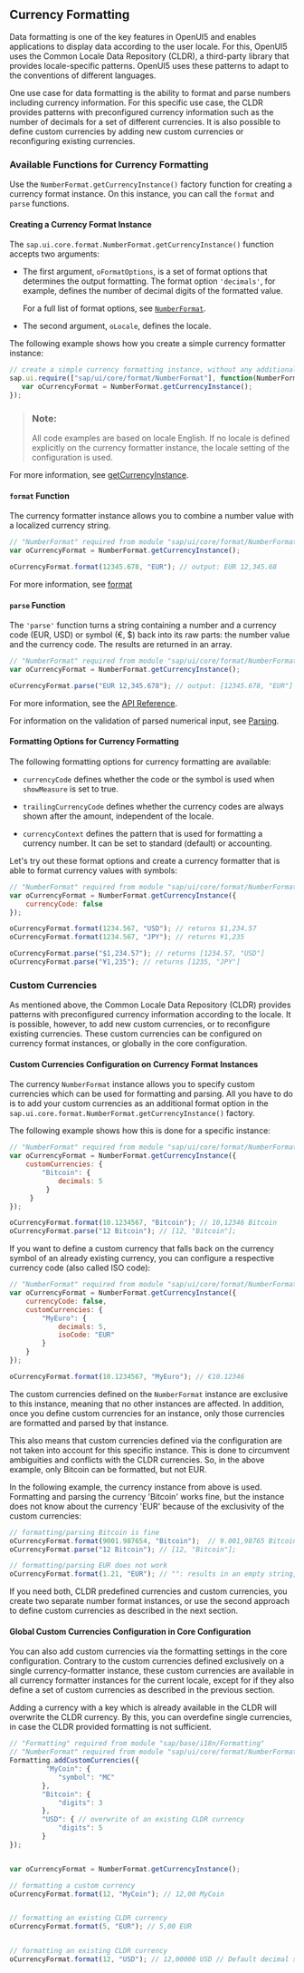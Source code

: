 <!-- loioe978728a6ef6490c971248948f9101e0 -->

## Currency Formatting

Data formatting is one of the key features in OpenUI5 and enables applications to display data according to the user locale. For this, OpenUI5 uses the Common Locale Data Repository \(CLDR\), a third-party library that provides locale-specific patterns. OpenUI5 uses these patterns to adapt to the conventions of different languages.

One use case for data formatting is the ability to format and parse numbers including currency information. For this specific use case, the CLDR provides patterns with preconfigured currency information such as the number of decimals for a set of different currencies. It is also possible to define custom currencies by adding new custom currencies or reconfiguring existing currencies.



<a name="loioe978728a6ef6490c971248948f9101e0__section_uzt_q33_vgb"/>

### Available Functions for Currency Formatting

Use the `NumberFormat.getCurrencyInstance()` factory function for creating a currency format instance. On this instance, you can call the `format` and `parse` functions.



#### Creating a Currency Format Instance

The `sap.ui.core.format.NumberFormat.getCurrencyInstance()` function accepts two arguments:

-   The first argument, `oFormatOptions`, is a set of format options that determines the output formatting. The format option `'decimals'`, for example, defines the number of decimal digits of the formatted value.

    For a full list of format options, see [`NumberFormat`](https://ui5.sap.com/#/api/sap.ui.core.format.NumberFormat).

-   The second argument, `oLocale`, defines the locale.


The following example shows how you create a simple currency formatter instance:

```js
// create a simple currency formatting instance, without any additional options
sap.ui.require(["sap/ui/core/format/NumberFormat"], function(NumberFormat) {
   var oCurrencyFormat = NumberFormat.getCurrencyInstance();
});
```

> ### Note:  
> All code examples are based on locale English. If no locale is defined explicitly on the currency formatter instance, the locale setting of the configuration is used.

For more information, see [getCurrencyInstance](https://ui5.sap.com/#/api/sap.ui.core.format.NumberFormat/methods/sap.ui.core.format.NumberFormat.getCurrencyInstance).



#### `format` Function

The currency formatter instance allows you to combine a number value with a localized currency string.

```js
// "NumberFormat" required from module "sap/ui/core/format/NumberFormat"
var oCurrencyFormat = NumberFormat.getCurrencyInstance();

oCurrencyFormat.format(12345.678, "EUR"); // output: EUR 12,345.68
```

For more information, see [format](https://ui5.sap.com/#/api/sap.ui.core.format.NumberFormat/methods/format)



#### `parse` Function

The `'parse'` function turns a string containing a number and a currency code \(EUR, USD\) or symbol \(€, $\) back into its raw parts: the number value and the currency code. The results are returned in an array.

```js
// "NumberFormat" required from module "sap/ui/core/format/NumberFormat"
var oCurrencyFormat = NumberFormat.getCurrencyInstance();

oCurrencyFormat.parse("EUR 12,345.678"); // output: [12345.678, "EUR"]

```

For more information, see the [API Reference](https://ui5.sap.com/#/api/sap.ui.core.format.NumberFormat/methods/parse).

For information on the validation of parsed numerical input, see [Parsing](number-format-91f2f28.md#loio91f2f2866f4d1014b6dd926db0e91070__section_NFP).



#### Formatting Options for Currency Formatting

The following formatting options for currency formatting are available:

-   `currencyCode` defines whether the code or the symbol is used when `showMeasure` is set to true.

-   `trailingCurrencyCode` defines whether the currency codes are always shown after the amount, independent of the locale.

-   `currencyContext` defines the pattern that is used for formatting a currency number. It can be set to standard \(default\) or accounting.


Let's try out these format options and create a currency formatter that is able to format currency values with symbols:

```js
// "NumberFormat" required from module "sap/ui/core/format/NumberFormat"
var oCurrencyFormat = NumberFormat.getCurrencyInstance({
    currencyCode: false
});

oCurrencyFormat.format(1234.567, "USD"); // returns $1,234.57
oCurrencyFormat.format(1234.567, "JPY"); // returns ¥1,235

oCurrencyFormat.parse("$1,234.57"); // returns [1234.57, "USD"]
oCurrencyFormat.parse("¥1,235"); // returns [1235, "JPY"]
```



<a name="loioe978728a6ef6490c971248948f9101e0__section_u15_k33_vgb"/>

### Custom Currencies

As mentioned above, the Common Locale Data Repository \(CLDR\) provides patterns with preconfigured currency information according to the locale. It is possible, however, to add new custom currencies, or to reconfigure existing currencies. These custom currencies can be configured on currency format instances, or globally in the core configuration.



#### Custom Currencies Configuration on Currency Format Instances

The currency `NumberFormat` instance allows you to specify custom currencies which can be used for formatting and parsing. All you have to do is to add your custom currencies as an additional format option in the `sap.ui.core.format.NumberFormat.getCurrencyInstance()` factory.

The following example shows how this is done for a specific instance:

```js
// "NumberFormat" required from module "sap/ui/core/format/NumberFormat"
var oCurrencyFormat = NumberFormat.getCurrencyInstance({
    customCurrencies: {
        "Bitcoin": {
            decimals: 5
         }
     }
});

oCurrencyFormat.format(10.1234567, "Bitcoin"); // 10,12346 Bitcoin
oCurrencyFormat.parse("12 Bitcoin"); // [12, "Bitcoin"];
```

If you want to define a custom currency that falls back on the currency symbol of an already existing currency, you can configure a respective currency code \(also called ISO code\):

```js
// "NumberFormat" required from module "sap/ui/core/format/NumberFormat"
var oCurrencyFormat = NumberFormat.getCurrencyInstance({
    currencyCode: false,
    customCurrencies: {
        "MyEuro": {
            decimals: 5,
            isoCode: "EUR"
        }
    }
});

oCurrencyFormat.format(10.1234567, "MyEuro"); // €10.12346
```

The custom currencies defined on the `NumberFormat` instance are exclusive to this instance, meaning that no other instances are affected. In addition, once you define custom currencies for an instance, only those currencies are formatted and parsed by that instance.

This also means that custom currencies defined via the configuration are not taken into account for this specific instance. This is done to circumvent ambiguities and conflicts with the CLDR currencies. So, in the above example, only Bitcoin can be formatted, but not EUR.

In the following example, the currency instance from above is used. Formatting and parsing the currency 'Bitcoin' works fine, but the instance does not know about the currency 'EUR' because of the exclusivity of the custom currencies:

```js
// formatting/parsing Bitcoin is fine
oCurrencyFormat.format(9001.987654, "Bitcoin");  // 9.001,98765 Bitcoin
oCurrencyFormat.parse("12 Bitcoin"); // [12, "Bitcoin"];

// formatting/parsing EUR does not work
oCurrencyFormat.format(1.21, "EUR"); // "": results in an empty string, as the currency is unknown
```

If you need both, CLDR predefined currencies and custom currencies, you create two separate number format instances, or use the second approach to define custom currencies as described in the next section.



#### Global Custom Currencies Configuration in Core Configuration

You can also add custom currencies via the formatting settings in the core configuration. Contrary to the custom currencies defined exclusively on a single currency-formatter instance, these custom currencies are available in all currency formatter instances for the current locale, except for if they also define a set of custom currencies as described in the previous section.

Adding a currency with a key which is already available in the CLDR will overwrite the CLDR currency. By this, you can overdefine single currencies, in case the CLDR provided formatting is not sufficient.

```js
// "Formatting" required from module "sap/base/i18n/Formatting"
// "NumberFormat" required from module "sap/ui/core/format/NumberFormat"
Formatting.addCustomCurrencies({
	     "MyCoin": {
            "symbol": "MC"
        },
        "Bitcoin": {
            "digits": 3
        },
        "USD": { // overwrite of an existing CLDR currency
            "digits": 5
        }
});


var oCurrencyFormat = NumberFormat.getCurrencyInstance();

// formatting a custom currency
oCurrencyFormat.format(12, "MyCoin"); // 12,00 MyCoin


// formatting an existing CLDR currency
oCurrencyFormat.format(5, "EUR"); // 5,00 EUR


// formatting an existing CLDR currency
oCurrencyFormat.format(12, "USD"); // 12,00000 USD // Default decimal setting would have been two
```

